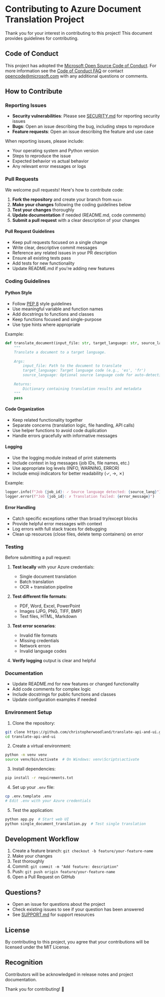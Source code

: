 # Contributing to Azure Document Translation Project

Thank you for your interest in contributing to this project! This document provides guidelines for contributing.

## Code of Conduct

This project has adopted the [Microsoft Open Source Code of Conduct](https://opensource.microsoft.com/codeofconduct/).
For more information see the [Code of Conduct FAQ](https://opensource.microsoft.com/codeofconduct/faq/) or contact [opencode@microsoft.com](mailto:opencode@microsoft.com) with any additional questions or comments.

## How to Contribute

### Reporting Issues

- **Security vulnerabilities**: Please see [SECURITY.md](SECURITY.md) for reporting security issues
- **Bugs**: Open an issue describing the bug, including steps to reproduce
- **Feature requests**: Open an issue describing the feature and use case

When reporting issues, please include:
- Your operating system and Python version
- Steps to reproduce the issue
- Expected behavior vs actual behavior
- Any relevant error messages or logs

### Pull Requests

We welcome pull requests! Here's how to contribute code:

1. **Fork the repository** and create your branch from `main`
2. **Make your changes** following the coding guidelines below
3. **Test your changes** thoroughly
4. **Update documentation** if needed (README.md, code comments)
5. **Submit a pull request** with a clear description of your changes

#### Pull Request Guidelines

- Keep pull requests focused on a single change
- Write clear, descriptive commit messages
- Reference any related issues in your PR description
- Ensure all existing tests pass
- Add tests for new functionality
- Update README.md if you're adding new features

### Coding Guidelines

#### Python Style

- Follow [PEP 8](https://www.python.org/dev/peps/pep-0008/) style guidelines
- Use meaningful variable and function names
- Add docstrings to functions and classes
- Keep functions focused and single-purpose
- Use type hints where appropriate

Example:
```python
def translate_document(input_file: str, target_language: str, source_language: str = None) -> dict:
    """
    Translate a document to a target language.
    
    Args:
        input_file: Path to the document to translate
        target_language: Target language code (e.g., 'es', 'fr')
        source_language: Optional source language code for auto-detection
        
    Returns:
        Dictionary containing translation results and metadata
    """
    pass
```

#### Code Organization

- Keep related functionality together
- Separate concerns (translation logic, file handling, API calls)
- Use helper functions to avoid code duplication
- Handle errors gracefully with informative messages

#### Logging

- Use the logging module instead of print statements
- Include context in log messages (job IDs, file names, etc.)
- Use appropriate log levels (INFO, WARNING, ERROR)
- Include emoji indicators for better readability (✓, →, ✗)

Example:
```python
logger.info(f"Job {job_id}: ✓ Source language detected: {source_lang}")
logger.error(f"Job {job_id}: ✗ Translation failed: {error_message}")
```

#### Error Handling

- Catch specific exceptions rather than broad try/except blocks
- Provide helpful error messages with context
- Log errors with full stack traces for debugging
- Clean up resources (close files, delete temp containers) on error

### Testing

Before submitting a pull request:

1. **Test locally** with your Azure credentials:
   - Single document translation
   - Batch translation
   - OCR + translation pipeline

2. **Test different file formats**:
   - PDF, Word, Excel, PowerPoint
   - Images (JPG, PNG, TIFF, BMP)
   - Text files, HTML, Markdown

3. **Test error scenarios**:
   - Invalid file formats
   - Missing credentials
   - Network errors
   - Invalid language codes

4. **Verify logging** output is clear and helpful

### Documentation

- Update README.md for new features or changed functionality
- Add code comments for complex logic
- Include docstrings for public functions and classes
- Update configuration examples if needed

### Environment Setup

1. Clone the repository:
```bash
git clone https://github.com/christopherwoodland/translate-api-and-ui.git
cd translate-api-and-ui
```

2. Create a virtual environment:
```bash
python -m venv venv
source venv/bin/activate  # On Windows: venv\Scripts\activate
```

3. Install dependencies:
```bash
pip install -r requirements.txt
```

4. Set up your `.env` file:
```bash
cp .env.template .env
# Edit .env with your Azure credentials
```

5. Test the application:
```bash
python app.py  # Start web UI
python single_document_translation.py  # Test single translation
```

## Development Workflow

1. Create a feature branch: `git checkout -b feature/your-feature-name`
2. Make your changes
3. Test thoroughly
4. Commit: `git commit -m "Add feature: description"`
5. Push: `git push origin feature/your-feature-name`
6. Open a Pull Request on GitHub

## Questions?

- Open an issue for questions about the project
- Check existing issues to see if your question has been answered
- See [SUPPORT.md](SUPPORT.md) for support resources

## License

By contributing to this project, you agree that your contributions will be licensed under the MIT License.

## Recognition

Contributors will be acknowledged in release notes and project documentation.

Thank you for contributing! 🎉
